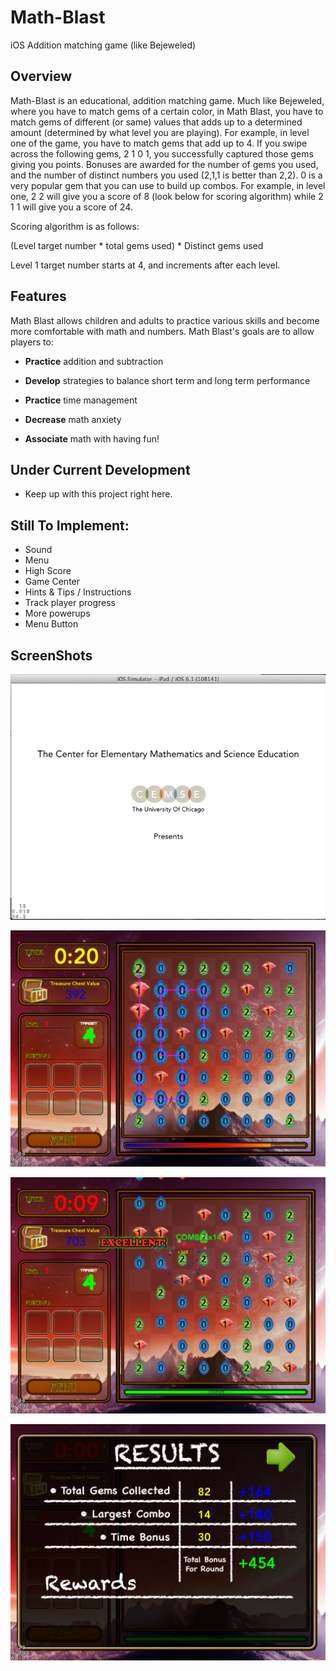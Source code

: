 Math-Blast
==========

iOS Addition matching game (like Bejeweled)

## Overview

Math-Blast is an educational, addition matching game. Much like Bejeweled, where you have to match gems of a certain color, in Math Blast, you have to match gems of different (or same) values that adds up to a determined amount (determined by what level you are playing). For example, in level one of the game, you have to match gems that add up to 4. If you swipe across the following gems, 2 1 0 1, you successfully captured those gems giving you points. Bonuses are awarded for the number of gems you used, and the number of distinct numbers you used (2,1,1 is better than 2,2). 0 is a very popular gem that you can use to build up combos. For example, in level one, 2 2 will give you a score of 8 (look below for scoring algorithm) while 2 1 1 will give you a score of 24.

Scoring algorithm is as follows:

(Level target number * total gems used) * Distinct gems used

Level 1 target number starts at 4, and increments after each level.


## Features

Math Blast allows children and adults to practice various skills and become more comfortable with math and numbers. Math Blast's goals are to allow players to:

  * **Practice**  addition and subtraction
  
  * **Develop** strategies to balance short term and long term performance
  
  * **Practice** time management
  
  * **Decrease** math anxiety
  
  * **Associate** math with having fun!

## Under Current Development

  * Keep up with this project right here. 

## **Still To Implement:**

  * Sound
  * Menu
  * High Score
  * Game Center
  * Hints & Tips / Instructions
  * Track player progress
  * More powerups
  * Menu Button

## ScreenShots

![Alt text](screen5.png "Screenshot 5")

![Alt text](screen6.PNG "Screenshot 6")

![Alt text](screen7.PNG "Screenshot 7")

![Alt text](screen8.PNG "Screenshot 8")


